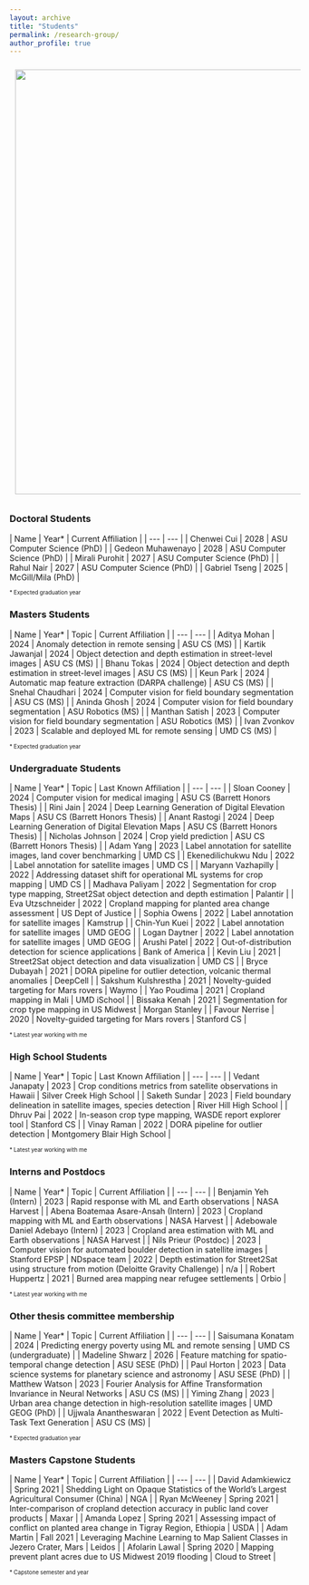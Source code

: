 ```yaml
---
layout: archive
title: "Students"
permalink: /research-group/
author_profile: true
---
```


<img style="float: center; padding: 10px 10px 10px 10px;" src="http://hannah-rae.github.io/images/kerner-group-collage.jpg" width=750>

### Doctoral Students

| Name | Year\* | Current Affiliation |
| --- | --- |
| Chenwei Cui | 2028 | ASU Computer Science (PhD) |
| Gedeon Muhawenayo | 2028 | ASU Computer Science (PhD) |
| Mirali Purohit | 2027 | ASU Computer Science (PhD) |
| Rahul Nair | 2027 | ASU Computer Science (PhD) |
| Gabriel Tseng | 2025 | McGill/Mila (PhD) |

<sub><sup>\* Expected graduation year</sup></sub>

### Masters Students

| Name | Year\* | Topic | Current Affiliation |
| --- | --- |
| Aditya Mohan | 2024 | Anomaly detection in remote sensing | ASU CS (MS) |
| Kartik Jawanjal | 2024 | Object detection and depth estimation in street-level images | ASU CS (MS) |
| Bhanu Tokas | 2024 | Object detection and depth estimation in street-level images | ASU CS (MS) |
| Keun Park | 2024 | Automatic map feature extraction (DARPA challenge) | ASU CS (MS) |
| Snehal Chaudhari | 2024 | Computer vision for field boundary segmentation | ASU CS (MS) |
| Aninda Ghosh | 2024 | Computer vision for field boundary segmentation | ASU Robotics (MS) |
| Manthan Satish | 2023 | Computer vision for field boundary segmentation | ASU Robotics (MS) |
| Ivan Zvonkov | 2023 | Scalable and deployed ML for remote sensing | UMD CS (MS) |

<sub><sup>\* Expected graduation year</sup></sub>

### Undergraduate Students

| Name | Year\* | Topic | Last Known Affiliation |
| --- | --- |
| Sloan Cooney | 2024 | Computer vision for medical imaging | ASU CS (Barrett Honors Thesis) |
| Rini Jain | 2024 | Deep Learning Generation of Digital Elevation Maps | ASU CS (Barrett Honors Thesis) |
| Anant Rastogi | 2024 | Deep Learning Generation of Digital Elevation Maps | ASU CS (Barrett Honors Thesis) |
| Nicholas Johnson | 2024 | Crop yield prediction | ASU CS (Barrett Honors Thesis) |
| Adam Yang | 2023 | Label annotation for satellite images, land cover benchmarking | UMD CS |
| Ekenedilichukwu Ndu | 2022 | Label annotation for satellite images | UMD CS |
| Maryann Vazhapilly | 2022 | Addressing dataset shift for operational ML systems for crop mapping | UMD CS |
| Madhava Paliyam | 2022 | Segmentation for crop type mapping, Street2Sat object detection and depth estimation | Palantir |
| Eva Utzschneider | 2022 | Cropland mapping for planted area change assessment | US Dept of Justice |
| Sophia Owens | 2022 | Label annotation for satellite images | Kamstrup |
| Chin-Yun Kuei | 2022 | Label annotation for satellite images | UMD GEOG |
| Logan Daytner | 2022 | Label annotation for satellite images | UMD GEOG |
| Arushi Patel | 2022 | Out-of-distribution detection for science applications | Bank of America |
| Kevin Liu | 2021 | Street2Sat object detection and data visualization | UMD CS |
| Bryce Dubayah | 2021 | DORA pipeline for outlier detection, volcanic thermal anomalies | DeepCell |
| Sakshum Kulshrestha | 2021 | Novelty-guided targeting for Mars rovers | Waymo |
| Yao Poudima | 2021 | Cropland mapping in Mali | UMD iSchool |
| Bissaka Kenah | 2021 | Segmentation for crop type mapping in US Midwest | Morgan Stanley |
| Favour Nerrise | 2020 | Novelty-guided targeting for Mars rovers | Stanford CS |

<sub><sup>\* Latest year working with me</sup></sub>

### High School Students

| Name | Year\* | Topic | Last Known Affiliation |
| --- | --- |
| Vedant Janapaty | 2023 | Crop conditions metrics from satellite observations in Hawaii | Silver Creek High School |
| Saketh Sundar | 2023 | Field boundary delineation in satellite images, species detection | River Hill High School |
| Dhruv Pai | 2022 | In-season crop type mapping, WASDE report explorer tool | Stanford CS |
| Vinay Raman | 2022 | DORA pipeline for outlier detection | Montgomery Blair High School |

<sub><sup>\* Latest year working with me</sup></sub>

### Interns and Postdocs

| Name | Year\* | Topic | Current Affiliation |
| --- | --- |
| Benjamin Yeh (Intern) | 2023 | Rapid response with ML and Earth observations | NASA Harvest |
| Abena Boatemaa Asare-Ansah (Intern) | 2023 | Cropland mapping with ML and Earth observations | NASA Harvest |
| Adebowale Daniel Adebayo (Intern) | 2023 | Cropland area estimation with ML and Earth observations | NASA Harvest |
| Nils Prieur (Postdoc) | 2023 | Computer vision for automated boulder detection in satellite images | Stanford EPSP
| NDspace team | 2022 | Depth estimation for Street2Sat using structure from motion (Deloitte Gravity Challenge) | n/a |
| Robert Huppertz | 2021 | Burned area mapping near refugee settlements | Orbio |

<sub><sup>\* Latest year working with me</sup></sub>

### Other thesis committee membership

| Name | Year\* | Topic | Current Affiliation |
| --- | --- |
| Saisumana Konatam | 2024 | Predicting energy poverty using ML and remote sensing | UMD CS (undergraduate) |
| Madeline Shwarz | 2026 | Feature matching for spatio-temporal change detection | ASU SESE (PhD) |
| Paul Horton | 2023 | Data science systems for planetary science and astronomy | ASU SESE (PhD) |
| Matthew Watson | 2023 | Fourier Analysis for Affine Transformation Invariance in Neural Networks | ASU CS (MS) |
| Yiming Zhang | 2023 | Urban area change detection in high-resolution satellite images | UMD GEOG (PhD) |
| Ujjwala Anantheswaran | 2022 | Event Detection as Multi-Task Text Generation | ASU CS (MS) |

<sub><sup>\* Expected graduation year</sup></sub>

### Masters Capstone Students

| Name | Year\* | Topic | Current Affiliation |
| --- | --- |
| David Adamkiewicz | Spring 2021 | Shedding Light on Opaque Statistics of the World’s Largest Agricultural Consumer (China) | NGA |
| Ryan McWeeney | Spring 2021 | Inter-comparison of cropland detection accuracy in public land cover products | Maxar |
| Amanda Lopez | Spring 2021 | Assessing impact of conflict on planted area change in Tigray Region, Ethiopia | USDA |
| Adam Martin | Fall 2021 | Leveraging Machine Learning to Map Salient Classes in Jezero Crater, Mars | Leidos |
| Afolarin Lawal | Spring 2020 | Mapping prevent plant acres due to US Midwest 2019 flooding | Cloud to Street |

<sub><sup>\* Capstone semester and year</sup></sub>
